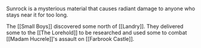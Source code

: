 Sunrock is a mysterious material that causes radiant damage to anyone who stays near it for too long. 

The [[Small Boys]] discovered some north of [[Landry]]. They delivered some to the [[The Lorehold]] to be researched and used some to combat [[Madam Hucrele]]'s assault on [[Farbrook Castle]]. 